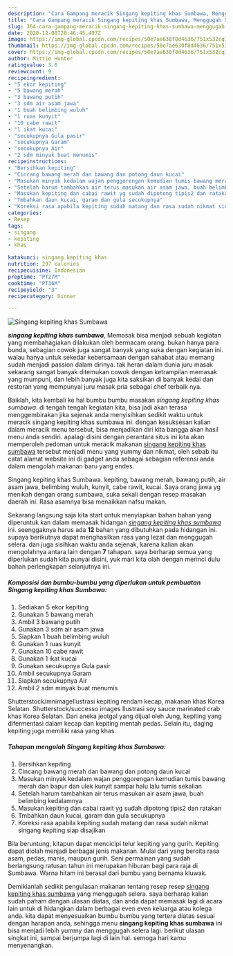 ```yaml
---
description: "Cara Gampang meracik Singang kepiting khas Sumbawa, Menggugah Selera"
title: "Cara Gampang meracik Singang kepiting khas Sumbawa, Menggugah Selera"
slug: 364-cara-gampang-meracik-singang-kepiting-khas-sumbawa-menggugah-selera
date: 2020-12-08T20:46:45.497Z
image: https://img-global.cpcdn.com/recipes/50e7ae630f8d4636/751x532cq70/singang-kepiting-khas-sumbawa-foto-resep-utama.jpg
thumbnail: https://img-global.cpcdn.com/recipes/50e7ae630f8d4636/751x532cq70/singang-kepiting-khas-sumbawa-foto-resep-utama.jpg
cover: https://img-global.cpcdn.com/recipes/50e7ae630f8d4636/751x532cq70/singang-kepiting-khas-sumbawa-foto-resep-utama.jpg
author: Mittie Hunter
ratingvalue: 3.6
reviewcount: 9
recipeingredient:
- "5 ekor kepiting"
- "5 bawang merah"
- "3 bawang putih"
- "3 sdm air asam jawa"
- "1 buah belimbing wuluh"
- "1 ruas kunyit"
- "10 cabe rawit"
- "1 ikat kucai"
- "secukupnya Gula pasir"
- "secukupnya Garam"
- "secukupnya Air"
- "2 sdm minyak buat menumis"
recipeinstructions:
- "Bersihkan kepiting"
- "Cincang bawang merah dan bawang dan potong daun kucai"
- "Masukan minyak kedalam wajan penggorengan kemudian tumis bawang merah dan bapur dan ulek kunyit sampai halu lalu tumis sekalian"
- "Setelah harum tambahkan air terus masukan air asam jawa, buah belimbing kedalamnya"
- "Masukan kepiting dan cabai rawit yg sudah dipotong tipis2 dan ratakan"
- "Tmbahkan daun kucai, garam dan gula secukupnya"
- "Koreksi rasa apabila kepiting sudah matang dan rasa sudah nikmat singang kepiting siap disajikan"
categories:
- Resep
tags:
- singang
- kepiting
- khas

katakunci: singang kepiting khas 
nutrition: 297 calories
recipecuisine: Indonesian
preptime: "PT27M"
cooktime: "PT36M"
recipeyield: "3"
recipecategory: Dinner

---
```



![Singang kepiting khas Sumbawa](https://img-global.cpcdn.com/recipes/50e7ae630f8d4636/751x532cq70/singang-kepiting-khas-sumbawa-foto-resep-utama.jpg)

<b><i>singang kepiting khas sumbawa</i></b>, Memasak bisa menjadi sebuah kegiatan yang membahagiakan dilakukan oleh bermacam orang. bukan hanya para bunda, sebagian cowok juga sangat banyak yang suka dengan kegiatan ini. walau hanya untuk sekedar kebersamaan dengan sahabat atau memang sudah menjadi passion dalam dirinya. tak heran dalam dunia juru masak sekarang sangat banyak ditemukan cowok dengan ketrampilan memasak yang mumpuni, dan lebih banyak juga kita saksikan di banyak kedai dan restoran yang mempunyai juru masak pria sebagai chef terbaik nya.

Baiklah, kita kembali ke hal bumbu bumbu masakan <i>singang kepiting khas sumbawa</i>. di tengah tengah kegiatan kita, bisa jadi akan terasa menggembirakan jika sejenak anda menyisihkan sedikit waktu untuk meracik singang kepiting khas sumbawa ini. dengan kesuksesan kalian dalam meracik menu tersebut, bisa menjadikan diri kita bangga akan hasil menu anda sendiri. apalagi disini dengan perantara situs ini kita akan memperoleh pedoman untuk meracik makanan <u>singang kepiting khas sumbawa</u> tersebut menjadi menu yang yummy dan nikmat, oleh sebab itu catat alamat website ini di gadget anda sebagai sebagian referensi anda dalam mengolah makanan baru yang endes.

Singang kepiting khas Sumbawa. kepiting, bawang merah, bawang putih, air asam jawa, belimbing wuluh, kunyit, cabe rawit, kucai. Saya orang jawa yg menikah dengan orang sumbawa, suka sekali dengan resep masakan daerah ini. Rasa asamnya bisa menaikkan nafsu makan.


Sekarang langsung saja kita start untuk menyiapkan bahan bahan yang diperuntuk kan dalam memasak hidangan <u><i>singang kepiting khas sumbawa</i></u> ini. seenggaknya harus ada <b>12</b> bahan yang dibutuhkan pada hidangan ini. supaya berikutnya dapat menghasilkan rasa yang lezat dan menggugah selera. dan juga sisihkan waktu anda sejenak, karena kalian akan mengolahnya antara lain dengan <b>7</b> tahapan. saya berharap semua yang diperlukan sudah kita punyai disini, yuk mari kita olah dengan merinci dulu bahan perlengkapan selanjutnya ini.

<!--inarticleads1-->

##### Komposisi dan bumbu-bumbu yang diperlukan untuk pembuatan Singang kepiting khas Sumbawa:

1. Sediakan 5 ekor kepiting
1. Gunakan 5 bawang merah
1. Ambil 3 bawang putih
1. Gunakan 3 sdm air asam jawa
1. Siapkan 1 buah belimbing wuluh
1. Gunakan 1 ruas kunyit
1. Gunakan 10 cabe rawit
1. Gunakan 1 ikat kucai
1. Gunakan secukupnya Gula pasir
1. Ambil secukupnya Garam
1. Siapkan secukupnya Air
1. Ambil 2 sdm minyak buat menumis


Shutterstock/mnimageIlustrasi kepiting rendam kecap, makanan khas Korea Selatan. Shutterstock/successo images Ilustrasi soy sauce marinated crab khas Korea Selatan. Dari aneka jeotgal yang dijual oleh Jung, kepiting yang difermentasi dalam kecap dan kepiting mentah pedas. Selain itu, daging kepiting juga memiliki rasa yang khas. 

<!--inarticleads2-->

##### Tahapan mengolah Singang kepiting khas Sumbawa:

1. Bersihkan kepiting
1. Cincang bawang merah dan bawang dan potong daun kucai
1. Masukan minyak kedalam wajan penggorengan kemudian tumis bawang merah dan bapur dan ulek kunyit sampai halu lalu tumis sekalian
1. Setelah harum tambahkan air terus masukan air asam jawa, buah belimbing kedalamnya
1. Masukan kepiting dan cabai rawit yg sudah dipotong tipis2 dan ratakan
1. Tmbahkan daun kucai, garam dan gula secukupnya
1. Koreksi rasa apabila kepiting sudah matang dan rasa sudah nikmat singang kepiting siap disajikan


Bila beruntung, kitapun dapat mencicipi telur kepiting yang gurih. Kepiting dapat diolah menjadi berbagai jenis makanan. Mulai dari yang bercita rasa asam, pedas, manis, maupun gurih. Seni permainan yang sudah berlangsung ratusan tahun ini merupakan hiburan bagi para raja di Sumbawa. Warna hitam ini berasal dari bumbu yang bernama kluwak. 

Demikianlah sedikit pengulasan makanan tentang resep resep <u>singang kepiting khas sumbawa</u> yang menggugah selera. saya berharap kalian sudah paham dengan ulasan diatas, dan anda dapat memasak lagi di acara lain untuk di hidangkan dalam berbagai even even keluarga atau kolega anda. kita dapat menyesuaikan bumbu bumbu yang tertera diatas sesuai dengan harapan anda, sehingga menu <b>singang kepiting khas sumbawa</b> ini bisa menjadi lebih yummy dan menggugah selera lagi. berikut ulasan singkat ini, sampai berjumpa lagi di lain hal. semoga hari kamu menyenangkan.
